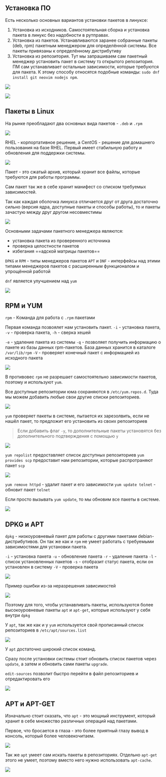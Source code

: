 

## Установка ПО

Есть несколько основных вариантов установки пакетов в линуксе:
1. Установка из исходников. Самостоятельная сборка и установка пакета в линукс без надобности в рутправах.
2. Установка из пакетов. Устанавливаются заранее собранные пакеты (deb, rpm) пакетным менеджером для определённой системы. Все пакеты привязаны к определённому дистрибутиву
3. Установка из репозитория. Тут мы запрашиваем сам пакетный менеджер установить пакет в систему тз открытого репозитория. ПМ сам устанавливает остальные зависимости, которые требуются для пакета. К этому способу относятся подобные команды: `sudo dnf install git neovim nodejs npm`.

![](_png/Pasted%20image%2020240721141340.png)

![](_png/Pasted%20image%2020240721141656.png)

## Пакеты в Linux

На рынке преобладают два основных вида пакетов - `.deb` и `.rpm`

![](_png/Pasted%20image%2020240721142141.png)

RHEL - корпортативное решение, а CentOS - решение для домашнего пользования на базе RHEL. Первый имеет стабильную работу и обновления для поддержки системы.

![](_png/Pasted%20image%2020240721142209.png)

Пакет - это сжатый архив, который хранит все файлы, которые требуются для работы программы.

Сам пакет так же в себе хранит манифест со списком требуемых зависимостей.

Так как каждая оболочка линукса отличается друг от друга достаточно сильно (версия ядра, доступные пакеты и способы работы), то и пакеты зачастую между друг другом несовместимы

![](_png/Pasted%20image%2020240721142602.png)

Основными задачами пакетного менеджера являются:
- установка пакета из проверенного источника
- проверка целостности пакетов
- избегания ==адской матрицы пакетов==

`DPKG` и `RPM` - типы менеджеров пакетов
`APT` и `DNF` - интерфейсы над этими типами менеджеров пакетов с расширенным функционалом и упрощённой работой

`dnf` является улучшением над `yum`

![](_png/Pasted%20image%2020240721142946.png)

## RPM и YUM

`rpm` - Команда для работа с  `.rpm` пакетами

Первая команда позвоялет нам установить пакет. `-i` - установка пакета, `-v` - проверка пакета, `-h` - сверка хешей

`-e` - удаление пакета из системы
`-q` - позволяет получить информацию о пакете из базы данных rpm-пакетов. База данных хранится в каталоге `/var/lib/rpm`
`-V` - проверяет конечный пакет с информацией из исходного пакета

![](_png/Pasted%20image%2020240721155839.png)

В противовес `rpm` не разрешает самостоятельно зависимости пакетов, поэтому и используют `yum`.

Все доступные репозитории юма сохраняются в `/etc/yum.repos.d`. Туда мы можем добавить любые свои другие списки репозиториев.

![](_png/Pasted%20image%2020240721160735.png)

`yum` проверяет пакеты в системе, пытается их зарезолвить, если не нашёл пакет, то предложит его установить из своих репозиториев

> Если добавить флаг `-y`, то дополнительные пакеты установятся без дополнительного подтверждения с помощью `y`

![](_png/Pasted%20image%2020240721160929.png)

`yum repolist` предоставляет список доступных репозиториев
`yum provides scp` предоставит нам репозитории, которые распротраняют пакет `scp`

![](_png/Pasted%20image%2020240721161520.png)

`yum remove httpd` - удалит пакет и его зависимости
`yum update telnet` - обновит пакет `telnet`

Если просто вызывать `yum update`, то мы обновим все пакеты в системе.

![](_png/Pasted%20image%2020240721161655.png)

## DPKG и APT

`dpkg` - низкоуровневый пакет для работы с другими пакетами debian-дистрибутивов. Он так же как и `rpm` не умеет работать с требуемыми зависимостями для установки пакета.

`-i` - установка пакета
`-u` - обновление пакета
`-r` - удаление пакета
`-l` - список установленных пакетов
`-s` - отобразит статус пакета, если он установлен в систему
`-V` - проверка пакета

![](_png/Pasted%20image%2020240721162221.png)

Пример ошибки из-за неразрешения зависимостей

![](_png/Pasted%20image%2020240721162522.png)

Поэтому для того, чтобы устанавливать пакеты, используются более высокоуровневые пакеты `apt` и `apt-get`, которые используют у себя внутри `dpkg`

У `apt`, так же как и у `yum` используется свой прописанный список репозиториев в `/etc/apt/sources.list`

![](_png/Pasted%20image%2020240721162802.png)

У `apt` достаточно широкий список команд.

Сразу после установки системы стоит обновить список пакетов через `update`, а затем и обновить сами пакеты `upgrade`. 

`edit-sources` позволит быстро перейти в файл репозиториев и отредактировать его

![](_png/Pasted%20image%2020240721163012.png)

## APT и APT-GET

Изначально стоит сказать, что `apt` - это мощный инструмент, который хранит в себе множество различных операций над пакетами.

Первое, что бросается в глаза - это более приятный глазу вывод в консоль, который более человекочитаем.

![](_png/Pasted%20image%2020240721163318.png)

Так же `apt` умеет сам искать пакеты в репозиториях. Отдельно `apt-get` этого не умеет, поэтому вместо него нужно использовать `apt-cache`.

![](_png/Pasted%20image%2020240721163347.png)

